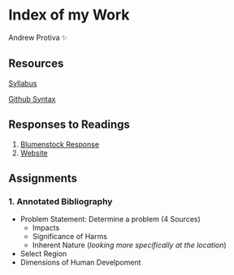 # Index of my Work

Andrew Protiva :sparkles:

## Resources
[Syllabus](https://tyler-frazier.github.io/evolving_solutions)

[Github Syntax](https://help.github.com/en/github/writing-on-github/basic-writing-and-formatting-syntax)
## Responses to Readings
1. [Blumenstock Response](https://github.com/aprotiva/Workshop/blob/master/blumenstock_response.md)
1. [Website](https://aprotiva.github.io/Workshop/)

## Assignments 
### 1. Annotated Bibliography
- Problem Statement: Determine a problem (4 Sources)
  - Impacts
  - Significance of Harms
  - Inherent Nature (*looking more specifically at the location*)
- Select Region
- Dimensions of Human Develpoment
